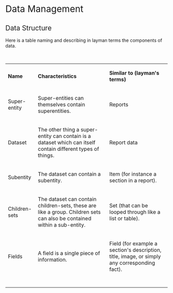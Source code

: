 <h1><span style="font-weight: 400;">Data Management</span></h1>
<h2><span style="font-weight: 400;">Data Structure</span></h2>
<p><span style="font-weight: 400;">Here is a table naming and describing in layman terms the components of data.</span></p>
<p>&nbsp;</p>
<table>
<tbody>
<tr>
<td>
<p><strong>Name</strong></p>
</td>
<td>
<p><strong>Characteristics</strong></p>
</td>
<td>
<p><strong>Similar to (layman's terms)</strong></p>
</td>
</tr>
<tr>
<td>
<p><span style="font-weight: 400;">Super-entity</span></p>
</td>
<td>
<p><span style="font-weight: 400;">Super-entities can themselves contain superentities.</span></p>
</td>
<td>
<p><span style="font-weight: 400;">Reports</span></p>
</td>
</tr>
<tr>
<td>
<p><span style="font-weight: 400;">Dataset</span></p>
</td>
<td>
<p><span style="font-weight: 400;">The other thing a super-entity can contain is a dataset which can itself contain different types of things.</span></p>
</td>
<td>
<p><span style="font-weight: 400;">Report data</span></p>
</td>
</tr>
<tr>
<td>
<p><span style="font-weight: 400;">Subentity</span></p>
</td>
<td>
<p><span style="font-weight: 400;">The dataset can contain a subentity.</span></p>
</td>
<td>
<p><span style="font-weight: 400;">Item (for instance a section in a report).</span></p>
</td>
</tr>
<tr>
<td>
<p><span style="font-weight: 400;">Children-sets</span></p>
</td>
<td>
<p><span style="font-weight: 400;">The dataset can contain children-sets, these are like a group. Children sets can also be contained within a sub-entity.</span></p>
</td>
<td>
<p><span style="font-weight: 400;">Set (that can be looped through like a list or table).&nbsp;</span></p>
</td>
</tr>
<tr>
<td>
<p><span style="font-weight: 400;">Fields</span></p>
</td>
<td>
<p><span style="font-weight: 400;">A field is a single piece of information.</span></p>
</td>
<td>
<p><span style="font-weight: 400;">Field (for example a section's description, title, image, or simply any corresponding fact).</span></p>
</td>
</tr>
<tr>
<td>&nbsp;</td>
<td>&nbsp;</td>
<td>&nbsp;</td>
</tr>
</tbody>
</table>
<p><br /><br /><br /><br /><br /></p>
